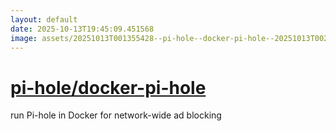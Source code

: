 ```yaml
---
layout: default
date: 2025-10-13T19:45:09.451568
image: assets/20251013T001355428--pi-hole--docker-pi-hole--20251013T002028020--cropped.png
---
```


# [pi-hole/docker-pi-hole](https://github.com/pi-hole/docker-pi-hole)

run Pi-hole in Docker for network-wide ad blocking
